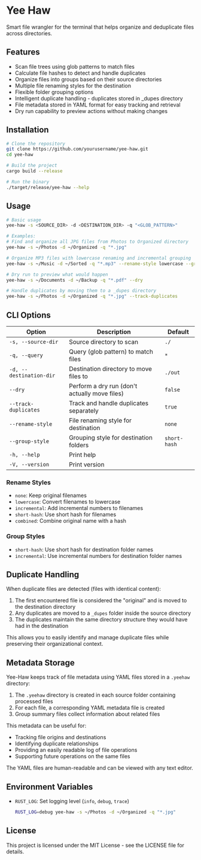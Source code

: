 # Yee Haw

Smart file wrangler for the terminal that helps organize and deduplicate files across directories.

## Features

- Scan file trees using glob patterns to match files
- Calculate file hashes to detect and handle duplicates
- Organize files into groups based on their source directories
- Multiple file renaming styles for the destination
- Flexible folder grouping options
- Intelligent duplicate handling - duplicates stored in _dupes directory
- File metadata stored in YAML format for easy tracking and retrieval
- Dry run capability to preview actions without making changes

## Installation

```bash
# Clone the repository
git clone https://github.com/yourusername/yee-haw.git
cd yee-haw

# Build the project
cargo build --release

# Run the binary
./target/release/yee-haw --help
```

## Usage

```bash
# Basic usage
yee-haw -s <SOURCE_DIR> -d <DESTINATION_DIR> -q "<GLOB_PATTERN>"

# Examples:
# Find and organize all JPG files from Photos to Organized directory
yee-haw -s ~/Photos -d ~/Organized -q "*.jpg"

# Organize MP3 files with lowercase renaming and incremental grouping
yee-haw -s ~/Music -d ~/Sorted -q "*.mp3" --rename-style lowercase --group-style incremental

# Dry run to preview what would happen
yee-haw -s ~/Documents -d ~/Backup -q "*.pdf" --dry

# Handle duplicates by moving them to a _dupes directory
yee-haw -s ~/Photos -d ~/Organized -q "*.jpg" --track-duplicates
```

## CLI Options

| Option | Description | Default |
|--------|-------------|---------|
| `-s, --source-dir` | Source directory to scan | `./` |
| `-q, --query` | Query (glob pattern) to match files | `*` |
| `-d, --destination-dir` | Destination directory to move files to | `./out` |
| `--dry` | Perform a dry run (don't actually move files) | `false` |
| `--track-duplicates` | Track and handle duplicates separately | `true` |
| `--rename-style` | File renaming style for destination | `none` |
| `--group-style` | Grouping style for destination folders | `short-hash` |
| `-h, --help` | Print help | |
| `-V, --version` | Print version | |

### Rename Styles

- `none`: Keep original filenames
- `lowercase`: Convert filenames to lowercase
- `incremental`: Add incremental numbers to filenames
- `short-hash`: Use short hash for filenames
- `combined`: Combine original name with a hash

### Group Styles

- `short-hash`: Use short hash for destination folder names
- `incremental`: Use incremental numbers for destination folder names

## Duplicate Handling

When duplicate files are detected (files with identical content):

1. The first encountered file is considered the "original" and is moved to the destination directory
2. Any duplicates are moved to a `_dupes` folder inside the source directory
3. The duplicates maintain the same directory structure they would have had in the destination

This allows you to easily identify and manage duplicate files while preserving their organizational context.

## Metadata Storage

Yee-Haw keeps track of file metadata using YAML files stored in a `.yeehaw` directory:

1. The `.yeehaw` directory is created in each source folder containing processed files
2. For each file, a corresponding YAML metadata file is created
3. Group summary files collect information about related files

This metadata can be useful for:
- Tracking file origins and destinations
- Identifying duplicate relationships
- Providing an easily readable log of file operations
- Supporting future operations on the same files

The YAML files are human-readable and can be viewed with any text editor.

## Environment Variables

- `RUST_LOG`: Set logging level (`info`, `debug`, `trace`)
  ```bash
  RUST_LOG=debug yee-haw -s ~/Photos -d ~/Organized -q "*.jpg"
  ```

## License

This project is licensed under the MIT License - see the LICENSE file for details.